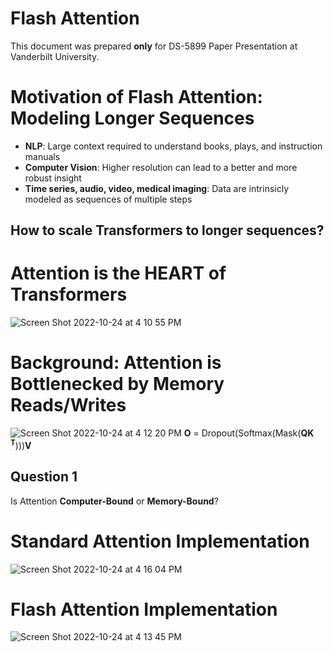 # Flash Attention
This document was prepared **only** for DS-5899 Paper Presentation at Vanderbilt University.

# Motivation of Flash Attention: Modeling Longer Sequences
* **NLP**: Large context required to understand books, plays, and instruction manuals
* **Computer Vision**: Higher resolution can lead to a better and more robust insight
* **Time series, audio, video, medical imaging**: Data are intrinsicly modeled as sequences of multiple steps
## How to scale Transformers to longer sequences?

# Attention is the HEART of Transformers
![Screen Shot 2022-10-24 at 4 10 55 PM](https://user-images.githubusercontent.com/25111091/197630239-df4a88d6-7bd6-4d81-88cd-f3beae23fb9e.png)

# Background: Attention is Bottlenecked by Memory Reads/Writes
![Screen Shot 2022-10-24 at 4 12 20 PM](https://user-images.githubusercontent.com/25111091/197630379-74042ca2-a8f1-4c29-b029-c4e7019a79f7.png)
**O** = Dropout(Softmax(Mask(**QK** <sup>**T**</sup>)))**V**
## Question 1
Is Attention **Computer-Bound** or **Memory-Bound**?

# Standard Attention Implementation
![Screen Shot 2022-10-24 at 4 16 04 PM](https://user-images.githubusercontent.com/25111091/197631180-2f019f6b-7f5d-408f-80ff-8293bda4e71a.png)

# Flash Attention Implementation
![Screen Shot 2022-10-24 at 4 13 45 PM](https://user-images.githubusercontent.com/25111091/197630869-d6a48fba-d4f1-4027-ae48-7fc3a4a820ad.png)
